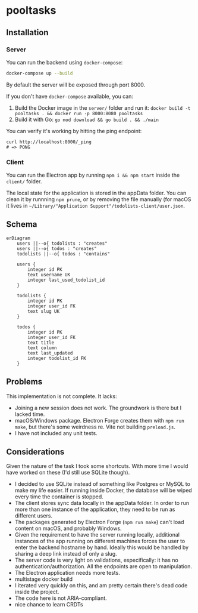 # pooltasks

## Installation

### Server

You can run the backend using `docker-compose`:

```sh
docker-compose up --build
```

By default the server will be exposed through port 8000.

If you don't have `docker-compose` available, you can:

1. Build the Docker image in the `server/` folder and run it: `docker build -t pooltasks . && docker
run -p 8000:8080 pooltasks`
2. Build it with Go: `go mod download && go build . && ./main`

You can verify it's working by hitting the ping endpoint:

```
curl http://localhost:8000/_ping
# => PONG
```

### Client 


You can run the Electron app by running `npm i && npm start` inside the
`client/` folder.

The local state for the application is stored in the appData
folder. You can clean it by runnning `npm prune`, or by removing the
file manually (for macOS it lives in `~/Library/"Application
Support"/todolists-client/user.json`.


## Schema

```mermaid
erDiagram
    users ||--o{ todolists : "creates"
    users ||--o{ todos : "creates"
    todolists ||--o{ todos : "contains"

    users {
        integer id PK
        text username UK
        integer last_used_todolist_id
    }

    todolists {
        integer id PK
        integer user_id FK
        text slug UK
    }

    todos {
        integer id PK
        integer user_id FK
        text title
        text column
        text last_updated
        integer todolist_id FK
    }
```

## Problems

This implementation is not complete. It lacks:

* Joining a new session does not work. The groundwork is there but I
  lacked time.
* macOS/Windows package. Electron Forge creates them with `npm run
  make`, but there's some weirdness re. Vite not building `preload.js`.
* I have not included any unit tests.

## Considerations

Given the nature of the task I took some shortcuts. With more time I
would have worked on these (I'd still use SQLite though).

* I decided to use SQLite instead of something like Postgres or MySQL
  to make my life easier. If running inside Docker, the database will
  be wiped every time the container is stopped.
* The client stores sync data locally in the appData folder. In order
  to run more than one instance of the application, they need to be
  run as different users.
* The packages generated by Electron Forge (`npm run make`) can't load
  content on macOS, and probably Windows.
* Given the requirement to have the server running locally, additional
  instances of the app running on different machines forces the user
  to enter the backend hostname by hand. Ideally this would be handled
  by sharing a deep link instead of only a slug.
* The server code is very light on validations, especifically: it has
  no authentication/authorization. All the endpoints are open to
  manipulation.
* The Electron application needs more tests.
* multistage docker build
* I iterated very quickly on this, and am pretty certain there's dead
  code inside the project.
* The code here is not ARIA-compliant.
* nice chance to learn CRDTs
